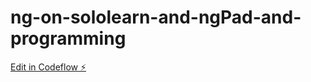 # ng-on-sololearn-and-ngPad-and-programming

[Edit in Codeflow ⚡️](https://stackblitz.com/~/github.com/Vini-bjj/ng-on-sololearn-and-ngPad-and-programming)